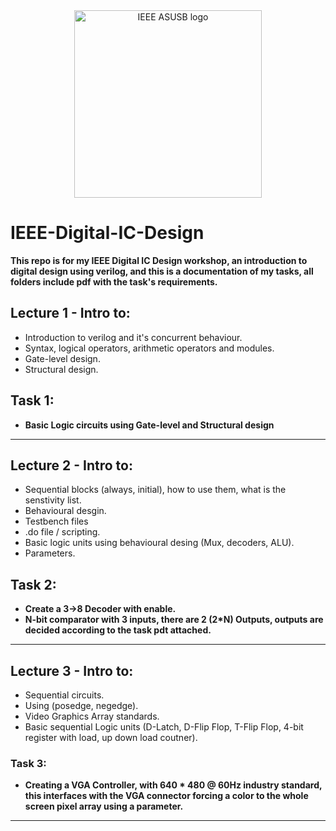 <div align="center"><img src="https://i.imgur.com/Ba9CDl0.jpg" alt="IEEE ASUSB logo" width="300" height="300"/></div>

# IEEE-Digital-IC-Design
**This repo is for my IEEE Digital IC Design workshop, an introduction to digital design using verilog, and this is a documentation of my tasks, all folders include pdf with the task's requirements.**


## Lecture 1 - Intro to:
-  Introduction to verilog and it's concurrent behaviour.
-  Syntax, logical operators, arithmetic operators and modules.
-  Gate-level design.
-  Structural design.

## Task 1: 
- **Basic Logic circuits using Gate-level and Structural design**
<hr>

## Lecture 2 - Intro to: 
- Sequential blocks (always, initial), how to use them, what is the senstivity list.
- Behavioural desgin.
- Testbench files
- .do file / scripting.
- Basic logic units using behavioural desing (Mux, decoders, ALU).
- Parameters.

## Task 2:
-  **Create a 3->8 Decoder with enable.**
-  **N-bit comparator with 3 inputs, there are 2 (2*N) Outputs, outputs are decided according to the task pdt attached.**
<hr>

## Lecture 3 - Intro to:
- Sequential circuits.
- Using (posedge, negedge).
- Video Graphics Array standards.
- Basic sequential Logic units (D-Latch, D-Flip Flop, T-Flip Flop, 4-bit register with load, up down load coutner).

### Task 3:
- **Creating a VGA Controller, with 640 * 480 @ 60Hz industry standard, this interfaces with the VGA connector forcing a color to the whole screen pixel array using a parameter.**
<hr>
  
